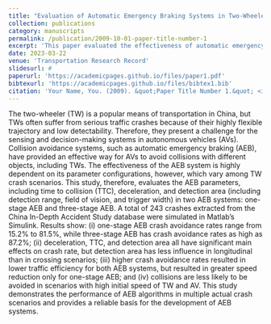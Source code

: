 ```yaml
---
title: "Evaluation of Automatic Emergency Braking Systems in Two-Wheeler Crash Scenarios"
collection: publications
category: manuscripts
permalink: /publication/2009-10-01-paper-title-number-1
excerpt: 'This paper evaluated the effectiveness of automatic emergency braking (AEB) in real world crash scenarios in China.'
date: 2023-03-22
venue: 'Transportation Research Record'
slidesurl: #
paperurl: 'https://academicpages.github.io/files/paper1.pdf'
bibtexurl: 'https://academicpages.github.io/files/bibtex1.bib'
citation: 'Your Name, You. (2009). &quot;Paper Title Number 1.&quot; <i>Journal 1</i>. 1(1).'
---
```

The two-wheeler (TW) is a popular means of transportation in China, but TWs often suffer from serious traffic crashes because of their highly flexible trajectory and low detectability. Therefore, they present a challenge for the sensing and decision-making systems in autonomous vehicles (AVs). Collision avoidance systems, such as automatic emergency braking (AEB), have provided an effective way for AVs to avoid collisions with different objects, including TWs. The effectiveness of the AEB system is highly dependent on its parameter configurations, however, which vary among TW crash scenarios. This study, therefore, evaluates the AEB parameters, including time to collision (TTC), deceleration, and detection area (including detection range, field of vision, and trigger width) in two AEB systems: one-stage AEB and three-stage AEB. A total of 243 crashes extracted from the China In-Depth Accident Study database were simulated in Matlab’s Simulink. Results show: (i) one-stage AEB crash avoidance rates range from 15.2% to 81.5%, while three-stage AEB has crash avoidance rates as high as 87.2%; (ii) deceleration, TTC, and detection area all have significant main effects on crash rate, but detection area has less influence in longitudinal than in crossing scenarios; (iii) higher crash avoidance rates resulted in lower traffic efficiency for both AEB systems, but resulted in greater speed reduction only for one-stage AEB; and (iv) collisions are less likely to be avoided in scenarios with high initial speed of TW and AV. This study demonstrates the performance of AEB algorithms in multiple actual crash scenarios and provides a reliable basis for the development of AEB systems.
